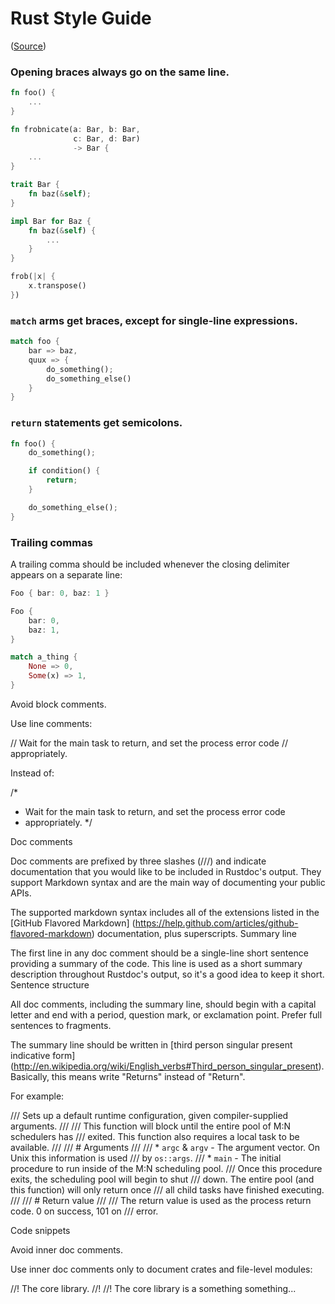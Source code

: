 # Rust Style Guide
([Source](https://github.com/rust-lang/rust-guidelines))

### Opening braces always go on the same line.

``` rust
fn foo() {
    ...
}

fn frobnicate(a: Bar, b: Bar,
              c: Bar, d: Bar)
              -> Bar {
    ...
}

trait Bar {
    fn baz(&self);
}

impl Bar for Baz {
    fn baz(&self) {
        ...
    }
}

frob(|x| {
    x.transpose()
})
```

### `match` arms get braces, except for single-line expressions.

``` rust
match foo {
    bar => baz,
    quux => {
        do_something();
        do_something_else()
    }
}
```

### `return` statements get semicolons.

``` rust
fn foo() {
    do_something();

    if condition() {
        return;
    }

    do_something_else();
}
```

### Trailing commas
A trailing comma should be included whenever the
closing delimiter appears on a separate line:

```rust
Foo { bar: 0, baz: 1 }

Foo {
    bar: 0,
    baz: 1,
}

match a_thing {
    None => 0,
    Some(x) => 1,
}
```

Avoid block comments.

Use line comments:

// Wait for the main task to return, and set the process error code
// appropriately.

Instead of:

/*
 * Wait for the main task to return, and set the process error code
 * appropriately.
 */

Doc comments

Doc comments are prefixed by three slashes (///) and indicate documentation that you would like to be included in Rustdoc's output. They support Markdown syntax and are the main way of documenting your public APIs.

The supported markdown syntax includes all of the extensions listed in the [GitHub Flavored Markdown] (https://help.github.com/articles/github-flavored-markdown) documentation, plus superscripts.
Summary line

The first line in any doc comment should be a single-line short sentence providing a summary of the code. This line is used as a short summary description throughout Rustdoc's output, so it's a good idea to keep it short.
Sentence structure

All doc comments, including the summary line, should begin with a capital letter and end with a period, question mark, or exclamation point. Prefer full sentences to fragments.

The summary line should be written in [third person singular present indicative form] (http://en.wikipedia.org/wiki/English_verbs#Third_person_singular_present). Basically, this means write "Returns" instead of "Return".

For example:

/// Sets up a default runtime configuration, given compiler-supplied arguments.
///
/// This function will block until the entire pool of M:N schedulers has
/// exited. This function also requires a local task to be available.
///
/// # Arguments
///
/// * `argc` & `argv` - The argument vector. On Unix this information is used
///                     by `os::args`.
/// * `main` - The initial procedure to run inside of the M:N scheduling pool.
///            Once this procedure exits, the scheduling pool will begin to shut
///            down. The entire pool (and this function) will only return once
///            all child tasks have finished executing.
///
/// # Return value
///
/// The return value is used as the process return code. 0 on success, 101 on
/// error.

Code snippets

Avoid inner doc comments.

Use inner doc comments only to document crates and file-level modules:

//! The core library.
//!
//! The core library is a something something...